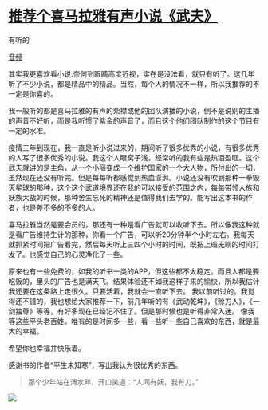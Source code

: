 # [推荐个喜马拉雅有声小说《武夫》](https://github.com/jaaleng/jaaleng.github.io/issues/135)

有听的

[音频](https://y.music.163.com/m/program?id=3070684168)

其实我更喜欢看小说.奈何到眼睛高度近视，实在是没法看，就只有听了。这几年听了不少小说，都是精品中的精品。当然，每个人的情况不一样，所以我推荐的不一定是你喜的。 

我一般听的都是喜马拉雅的有声的紫襟或他的团队演播的小说，倒不是说别的主播的声音不好听，而是我听惯了紫金的声音了，而且这个他们团队制作的这个节目有一定的水准。 

疫情三年到现在，我一直是听小说过来的，期间听了很多优秀的小说，有很多优秀的人写了很多优秀的小说。我这个人眼窝子浅，经常听的我有些是热泪盈眶。这个武夫就讲的是主角，从一个小丽变成一个维护国家的一个大人物，所付出的一切，虽然现在还没有听完。但是每每听都感觉到热血澎湃。小说还没有吹到那种一拳毁灭星球的那种，这个这个武道境界还在我的可以接受的范围之内，每每带领人族和妖族大战的时候，那种舍生忘死的精神还是值得我们去学的。能写出这本书的作者，也是差不多的不多的人。

喜马拉雅当然是要会员的，那还有一种是看广告就可以收听下去。所以像我这种就是看广告维持生计的那种，你看一个广告，可以听20分钟半个小时左右。我每天就抓紧时间把广告看完，然后每天听上三四个小时的时间，既把上班无聊的时间打发了。也感觉自己的心灵净化了一些。

原来也有一些免费的，如我的听书一类的APP，但这些都不太稳定。而且人都是要吃饭的，里头的广告也是满天飞。结果体验还不如我这样子来的愉快，所以我估计我还要在这条路上走很久。只要活着，我就会一直听下去。
我以前听过的。我觉得还不错的，我也想给大家推荐一下，前几年听的有《武动乾坤》，《赊刀人》，《一剑独尊》等等，有好多现在已经记不住了。但是那时候也是听得非常入迷。
像我等这些平头老百姓。唯有的是时间多一些，看一些听一些自己喜欢的东西，就是最大的幸福。

希望你也幸福并快乐着。

感谢书的作者“平生未知寒”，写出我认为很优秀的东西。

> 那个少年站在渭水畔，开口笑道：“人间有妖，我有刀。”

![](https://pic.superbed.cc/item/678a7619fa9f77b4dc56a632.jpg)